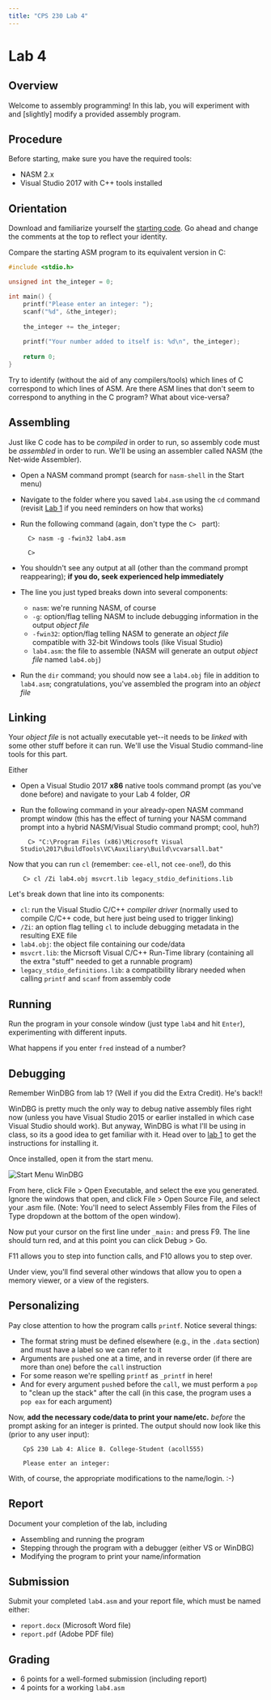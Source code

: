 ```yaml
---
title: "CPS 230 Lab 4"
---
```


# Lab 4
## Overview

Welcome to assembly programming!  In this lab, you will experiment with and [slightly] modify a provided assembly program.

## Procedure

Before starting, make sure you have the required tools:

* NASM 2.x
* Visual Studio 2017 with C++ tools installed

## Orientation
 
Download and familiarize yourself the [starting code](/course/bju/content/cps230/downloads/lab4.asm).  Go ahead and change the comments at the top to reflect your identity.

Compare the starting ASM program to its equivalent version in C:

``` c
#include <stdio.h>

unsigned int the_integer = 0;

int main() {
	printf("Please enter an integer: ");
	scanf("%d", &the_integer);
	
	the_integer += the_integer;
	
	printf("Your number added to itself is: %d\n", the_integer);
	
	return 0;
}
```

Try to identify (without the aid of any compilers/tools) which lines of C correspond to which lines of ASM.  Are there ASM lines that don't seem to correspond to anything in the C program?  What about vice-versa?


## Assembling

Just like C code has to be *compiled* in order to run, so assembly code must be *assembled* in order to run.  We'll be using an assembler called NASM (the Net-wide Assembler).

* Open a NASM command prompt (search for `nasm-shell` in the Start menu)

* Navigate to the folder where you saved `lab4.asm` using the `cd` command (revisit [Lab 1](/course/bju/content/cps230/labs/lab1) if you need reminders on how that works)

* Run the following command (again, don't type the `C> ` part):

        C> nasm -g -fwin32 lab4.asm
        
        C>

* You shouldn't see any output at all (other than the command prompt reappearing); **if you do, seek experienced help immediately**

* The line you just typed breaks down into several components:

    * `nasm`: we're running NASM, of course
    * `-g`: option/flag telling NASM to include debugging information in the output *object file*
    * `-fwin32`: option/flag telling NASM to generate an *object file* compatible with 32-bit Windows tools (like Visual Studio)
    * `lab4.asm`: the file to assemble (NASM will generate an output *object file* named `lab4.obj`)

* Run the `dir` command; you should now see a `lab4.obj` file in addition to `lab4.asm`; congratulations, you've assembled the program into an *object file*

## Linking

Your *object file* is not actually executable yet--it needs to be *linked* with some other stuff before it can run.  We'll use the Visual Studio command-line tools for this part.

Either

* Open a Visual Studio 2017 **x86** native tools command prompt (as you've done before) and navigate to your Lab 4 folder, *OR*
* Run the following command in your already-open NASM command prompt window (this has the effect of turning your NASM command prompt into a hybrid NASM/Visual Studio command prompt; cool, huh?)

        C> "C:\Program Files (x86)\Microsoft Visual Studio\2017\BuildTools\VC\Auxiliary\Build\vcvarsall.bat"

Now that you can run `cl` (remember: `cee-ell`, not `cee-one`!), do this

        C> cl /Zi lab4.obj msvcrt.lib legacy_stdio_definitions.lib

Let's break down that line into its components:

* `cl`: run the Visual Studio C/C++ *compiler driver* (normally used to compile C/C++ code, but here just being used to trigger linking)
* `/Zi`: an option flag telling `cl` to include debugging metadata in the resulting EXE file
* `lab4.obj`: the object file containing our code/data
* `msvcrt.lib`: the Micrsoft Visual C/C++ Run-Time library (containing all the extra "stuff" needed to get a runnable program)
* `legacy_stdio_definitions.lib`: a compatibility library needed when calling `printf` and `scanf` from assembly code

## Running

Run the program in your console window (just type `lab4` and hit `Enter`), experimenting with different inputs.

What happens if you enter `fred` instead of a number?

## Debugging

Remember WinDBG from lab 1? (Well if you did the Extra Credit).  He's back!!

WinDBG is pretty much the only way to debug native assembly files right now (unless you have Visual Studio 2015 or earlier installed in which case Visual Studio should work).  But anyway, WinDBG is what I'll be using in class, so its a good idea to get familiar with it.  Head over to [lab 1](/course/bju/content/cps230/labs/lab1/) to get the instructions for installing it.

Once installed, open it from the start menu.

![Start Menu WinDBG](/course/bju/content/cps230/images/start_menu_windbg.png)

From here, click File > Open Executable, and select the exe you generated.  Ignore the windows that open, and click File > Open Source File, and select your .asm file.  (Note: You'll need to select Assembly Files from the Files of Type dropdown at the bottom of the open window).

Now put your cursor on the first line under `_main:` and press F9.  The line should turn red, and at this point you can click Debug > Go.

F11 allows you to step into function calls, and F10 allows you to step over.

Under view, you'll find several other windows that allow you to open a memory viewer, or a view of the registers. 

## Personalizing

Pay close attention to how the program calls `printf`.  Notice several things:

* The format string must be defined elsewhere (e.g., in the `.data` section) and must have a label so we can refer to it
* Arguments are `push`ed one at a time, and in reverse order (if there are more than one) before the `call` instruction
* For some reason we're spelling `printf` as `_printf` in here!
* And for every argument `push`ed before the `call`, we must perform a `pop` to "clean up the stack" after the call (in this case, the program uses a `pop eax` for each argument)

Now, **add the necessary code/data to print your name/etc.** *before* the prompt asking for an integer is printed.  The output should now look like this (prior to any user input):

        CpS 230 Lab 4: Alice B. College-Student (acoll555)

        Please enter an integer: 

With, of course, the appropriate modifications to the name/login. :-)

## Report

Document your completion of the lab, including

* Assembling and running the program
* Stepping through the program with a debugger (either VS or WinDBG)
* Modifying the program to print your name/information

## Submission

Submit your completed `lab4.asm` and your report file, which must be named either:

* `report.docx` (Microsoft Word file)
* `report.pdf` (Adobe PDF file)

## Grading

* 6 points for a well-formed submission (including report)
* 4 points for a working `lab4.asm` 

